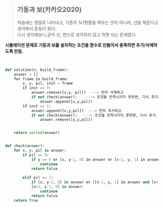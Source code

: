 >## 기둥과 보(카카오2020)   
>처음에는 행렬로 나타내고, 기존의 1x1행렬을 채우는 것이 아니라, 선을 채운다고 생각해서 혼동이 왔다.   
>다시 생각해보니,굳이 선, 면으로 생각하지 않고 하면 되는 문제였다.    

**시뮬레이션 문제로 기둥과 보를 설치하는 조건을 함수로 만들어서 충족하면 추가/삭제하도록 만듬.**   

<br>

```python
def solution(n, build_frame):
    answer = []
    for frame in build_frame:
        x, y, pil, inst = frame
        if inst == 0:
            answer.remove([x,y, pil])  ---> 먼저 삭제하고 
            if not check(answer):    ---> 조건을 만족시키지 못하면, 다시 추가.
                answer.append([x,y,pil])     
        if inst == 1:
            answer.append([x,y,pil])  ---> 먼저 추가하고
            if not check(answer):   ---> 조건을 만족시키지 못하면, 다시 추가.
                answer.remove([x,y,pil])               


    return sorted(answer)


def check(answer):
    for x, y, pil in answer:
        if pil == 0:
            if y == 0 or [x, y-1, 0] in answer or [x-1, y, 1] in answer or [x,y,1] in answer:
                continue
            return False
            
        elif pil == 1:
            if [x, y-1, 0] in answer or ([x-1, y, 1] in answer and [x+1, y, 1]) in answer or \
            [x+1, y-1, 0] in answer:
                continue
            return False
    return True
    
```
